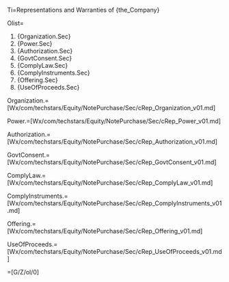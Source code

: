 Ti=Representations and Warranties of {the_Company}

Olist=<ol><li>{Organization.Sec}<li>{Power.Sec}<li>{Authorization.Sec}<li>{GovtConsent.Sec}<li>{ComplyLaw.Sec}<li>{ComplyInstruments.Sec}<li>{Offering.Sec}<li>{UseOfProceeds.Sec}</ol>

Organization.=[Wx/com/techstars/Equity/NotePurchase/Sec/cRep_Organization_v01.md]

Power.=[Wx/com/techstars/Equity/NotePurchase/Sec/cRep_Power_v01.md]

Authorization.=[Wx/com/techstars/Equity/NotePurchase/Sec/cRep_Authorization_v01.md]

GovtConsent.=[Wx/com/techstars/Equity/NotePurchase/Sec/cRep_GovtConsent_v01.md]

ComplyLaw.=[Wx/com/techstars/Equity/NotePurchase/Sec/cRep_ComplyLaw_v01.md]

ComplyInstruments.=[Wx/com/techstars/Equity/NotePurchase/Sec/cRep_ComplyInstruments_v01.md]

Offering.=[Wx/com/techstars/Equity/NotePurchase/Sec/cRep_Offering_v01.md]

UseOfProceeds.=[Wx/com/techstars/Equity/NotePurchase/Sec/cRep_UseOfProceeds_v01.md]

=[G/Z/ol/0]
